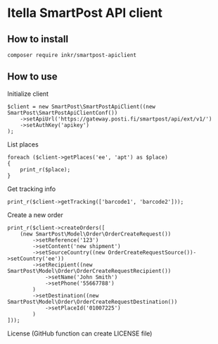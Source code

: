 # Itella SmartPost API client

## How to install

    composer require inkr/smartpost-apiclient 

## How to use

Initialize client

    $client = new SmartPost\SmartPostApiClient((new SmartPost\SmartPostApiClientConf())
        ->setApiUrl('https://gateway.posti.fi/smartpost/api/ext/v1/')
        ->setAuthKey('apikey')
    );

List places

    foreach ($client->getPlaces('ee', 'apt') as $place)
    {
        print_r($place);
    }

Get tracking info
    
    print_r($client->getTracking(['barcode1', 'barcode2']));

Create a new order

    print_r($client->createOrders([
        (new SmartPost\Model\Order\OrderCreateRequest())
            ->setReference('123')
            ->setContent('new shipment')
            ->setSourceCountry((new OrderCreateRequestSource())->setCountry('ee'))
            ->setRecipient((new SmartPost\Model\Order\OrderCreateRequestRecipient())
                ->setName('John Smith')
                ->setPhone('55667788')
            )
            ->setDestination((new SmartPost\Model\Order\OrderCreateRequestDestination())
                ->setPlaceId('01007225')
            )
    ]));

License (GitHub function can create LICENSE file)

